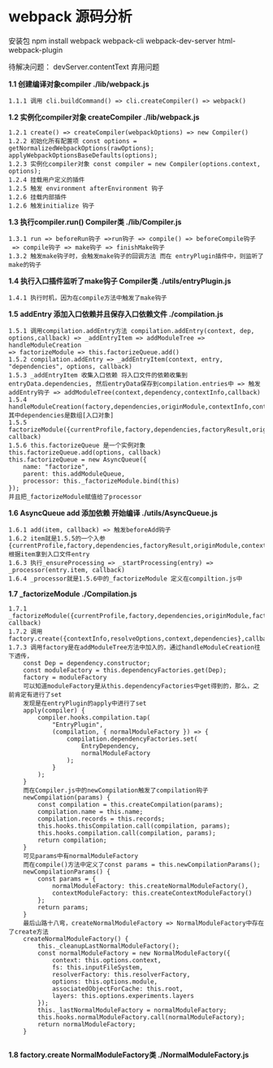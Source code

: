 <!--
 * @Author: 梁霜
 * @Date: 2021-12-07 14:02:06
 * @LastEditTime: 2021-12-30 20:33:14
 * @LastEditors: Please set LastEditors
 * @Description: In User Settings Edit
 * @FilePath: /webpack-study/README.md
-->
# webpack 源码分析
安装包
npm install webpack webpack-cli webpack-dev-server html-webpack-plugin

待解决问题：
devServer.contentText 弃用问题

**1.1 创建编译对象compiler ./lib/webpack.js**

```
1.1.1 调用 cli.buildCommand() => cli.createCompiler() => webpack()
```
**1.2 实例化compiler对象 createCompiler ./lib/webpack.js**
```
1.2.1 create() => createCompiler(webpackOptions) => new Compiler()
1.2.2 初始化所有配置项 const options = getNormalizedWebpackOptions(rawOptions); applyWebpackOptionsBaseDefaults(options);
1.2.3 实例化compiler对象 const compiler = new Compiler(options.context, options);
1.2.4 挂载用户定义的插件
1.2.5 触发 environment afterEnvironment 钩子
1.2.6 挂载内部插件
1.2.6 触发initialize 钩子

```
**1.3 执行compiler.run() Compiler类 ./lib/Compiler.js**
```
1.3.1 run => beforeRun钩子 =>run钩子 => compile() => beforeCompile钩子
 => compile钩子 => make钩子 => finishMake钩子
1.3.2 触发make钩子时，会触发make钩子的回调方法 而在 entryPlugin插件中，则监听了make的钩子
```
**1.4 执行入口插件监听了make钩子 Compiler类 ./utils/entryPlugin.js**
```
1.4.1 执行时机，因为在compile方法中触发了make钩子
```
**1.5 addEntry 添加入口依赖并且保存入口依赖文件 ./compilation.js**
```
1.5.1 调用compilation.addEntry方法 compilation.addEntry(context, dep, options,callback) => _addEntryItem => addModuleTree => handleModuleCreation 
=> factorizeModule => this.factorizeQueue.add()
1.5.2 compilation.addEntry => _addEntryItem(context, entry, "dependencies", options, callback)
1.5.3 _addEntryItem 收集入口依赖 将入口文件的依赖收集到entryData.dependencies, 然后entryData保存到compilation.entries中 => 触发addEntry钩子 => addModuleTree(context,dependency,contextInfo,callback)
1.5.4 handleModuleCreation(factory,dependencies,originModule,contextInfo,context) 其中dependencies是数组[入口对象]
1.5.5 factorizeModule({currentProfile,factory,dependencies,factoryResult,originModule,contextInfo,context}, callback)
1.5.6 this.factorizeQueue 是一个实例对象 this.factorizeQueue.add(options, callback)
this.factorizeQueue = new AsyncQueue({
	name: "factorize",
	parent: this.addModuleQueue,
	processor: this._factorizeModule.bind(this)
}); 
并且把_factorizeModule赋值给了processor
```
**1.6 AsyncQueue  add 添加依赖 开始编译 ./utils/AsyncQueue.js**
```
1.6.1 add(item, callback) => 触发beforeAdd钩子
1.6.2 item就是1.5.5的一个入参{currentProfile,factory,dependencies,factoryResult,originModule,contextInfo,context} 根据item拿到入口文件entry
1.6.3 执行_ensureProcessing => _startProcessing(entry) => _processor(entry.item, callback)
1.6.4 _processor就是1.5.6中的_factorizeModule 定义在compiltion.js中
```
**1.7 _factorizeModule  ./Compilation.js**
```
1.7.1 _factorizeModule({currentProfile,factory,dependencies,originModule,factoryResult,contextInfo,context}, callback)
1.7.2 调用factory.create({contextInfo,resolveOptions,context,dependencies},callback)
1.7.3 调用factory是在addModuleTree方法中加入的，通过handleModuleCreation往下透传，
    const Dep = dependency.constructor;
    const moduleFactory = this.dependencyFactories.get(Dep);
    factory = moduleFactory
    可以知道moduleFactory是从this.dependencyFactories中get得到的，那么，之前肯定有进行了set
    发现是在entryPlugin的apply中进行了set
    apply(compiler) {
		compiler.hooks.compilation.tap(
			"EntryPlugin",
			(compilation, { normalModuleFactory }) => {
				compilation.dependencyFactories.set(
					EntryDependency,
					normalModuleFactory
				);
			}
		);
    }
    而在Compiler.js中的newCompilation触发了compilation钩子
    newCompilation(params) {
		const compilation = this.createCompilation(params);
		compilation.name = this.name;
		compilation.records = this.records;
		this.hooks.thisCompilation.call(compilation, params);
		this.hooks.compilation.call(compilation, params);
		return compilation;
	}
    可见params中有normalModuleFactory
    而在compile()方法中定义了const params = this.newCompilationParams();
    newCompilationParams() {
		const params = {
			normalModuleFactory: this.createNormalModuleFactory(),
			contextModuleFactory: this.createContextModuleFactory()
		};
		return params;
	}
    最后山路十八弯，createNormalModuleFactory => NormalModuleFactory中存在了create方法
    createNormalModuleFactory() {
		this._cleanupLastNormalModuleFactory();
		const normalModuleFactory = new NormalModuleFactory({
			context: this.options.context,
			fs: this.inputFileSystem,
			resolverFactory: this.resolverFactory,
			options: this.options.module,
			associatedObjectForCache: this.root,
			layers: this.options.experiments.layers
		});
		this._lastNormalModuleFactory = normalModuleFactory;
		this.hooks.normalModuleFactory.call(normalModuleFactory);
		return normalModuleFactory;
	}
   
```
**1.8 factory.create  NormalModuleFactory类 ./NormalModuleFactory.js**

